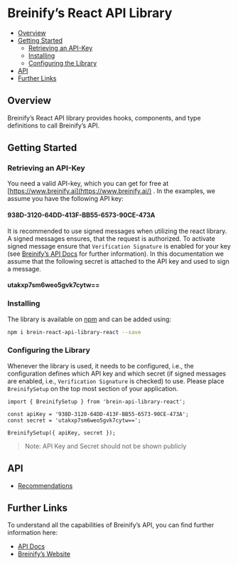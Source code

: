 # Breinify’s React API Library

<!-- TOC -->
* [Overview](#overview)
* [Getting Started](#getting-started)
  * [Retrieving an API-Key](#retrieving-an-api-key)
  * [Installing](#installing)
  * [Configuring the Library](#configuring-the-library)
* [API](#api)
* [Further Links](#further-links)
<!-- TOC -->

## Overview
Breinify’s React API library provides hooks, components, and type definitions to call Breinify’s API.

## Getting Started
### Retrieving an API-Key
You need a valid API-key, which you can get for free at  [https://www.breinify.ai](https://www.breinify.ai/) . In the examples, we assume you have the following API key:
#### 938D-3120-64DD-413F-BB55-6573-90CE-473A
It is recommended to use signed messages when utilizing the react library. A signed messages ensures, that the request is authorized. To activate signed message ensure that `Verification Signature` is enabled for your key (see  [Breinify’s API Docs](https://docs.breinify.com/#request-an-api-key)  for further information). In this documentation we assume that the following secret is attached to the API key and used to sign a message.
#### utakxp7sm6weo5gvk7cytw==

### Installing
The library is available on  [npm](https://www.npmjs.com/package/brein-react-api-library-react)  and can be added using:
```bash
npm i brein-react-api-library-react --save
```

### Configuring the Library
Whenever the library is used, it needs to be configured, i.e., the configuration defines which API key and which secret (if signed messages are enabled, i.e., `Verification Signature` is checked) to use. Please place `BreinifySetup` on the top most section of your application.
```tsx
import { BreinifySetup } from 'brein-api-library-react';

const apiKey = '938D-3120-64DD-413F-BB55-6573-90CE-473A';
const secret = 'utakxp7sm6weo5gvk7cytw==';

BreinifySetup({ apiKey, secret });
```
> Note: API Key and Secret should not be shown publicly

## API
* [Recommendations](/docs/recommendations.md)


## Further Links
To understand all the capabilities of Breinify’s API, you can find further information here:
* [API Docs](https://docs.breinify.com/)
* [Breinify’s Website](https://home.breinify.ai/)